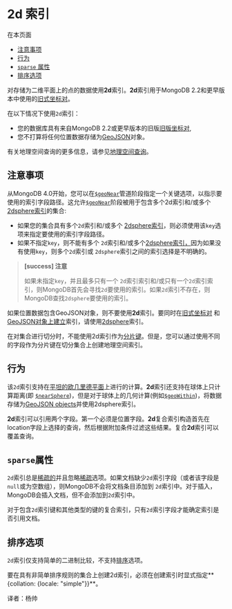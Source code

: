 # 2d 索引

在本页面

* [注意事项](./#注意)
* [行为](./#行为)
* [`sparse` 属性](./#属性)
* [排序选项](./#选项)

对存储为二维平面上的点的数据使用**2d**索引。**2d**索引用于MongoDB 2.2和更早版本中使用的[旧式坐标对](https://docs.mongodb.com/master/geospatial-queries/#geospatial-legacy)。

在以下情况下使用`2d`索引：

* 您的数据库具有来自MongoDB 2.2或更早版本的旧版[旧版坐标对](https://docs.mongodb.com/master/geospatial-queries/#geospatial-legacy),
* 您不打算将任何位置数据存储为[GeoJSON](https://docs.mongodb.com/master/reference/glossary/#term-geojson)对象。

有关地理空间查询的更多信息，请参见[地理空间查询](https://docs.mongodb.com/master/geospatial-queries/)。

## 注意事项

从MongoDB 4.0开始，您可以在[`$geoNear`](https://docs.mongodb.com/master/reference/operator/aggregation/geoNear/#pipe._S_geoNear)管道阶段指定一个关键选项，以指示要使用的索引字段路径。这允许[`$geoNear`](https://docs.mongodb.com/master/reference/operator/aggregation/geoNear/#pipe._S_geoNear)阶段被用于包含多个2d索引和/或多个 [2dsphere索引](https://docs.mongodb.com/master/core/2dsphere/)的集合:

* 如果您的集合具有多个`2d`索引和/或多个 [2dsphere索引](https://docs.mongodb.com/master/core/2dsphere/)，则必须使用该`key`选项来指定要使用的索引字段路径。
* 如果不指定`key`，则不能有多个 `2d`索引和/或多个[2dsphere索引，](https://docs.mongodb.com/master/core/2dsphere/)因为如果没有使用`key`，则多个`2d`索引或 `2dsphere`索引之间的索引选择是不明确的。

> **\[success\] 注意**
>
> 如果未指定`key`，并且最多只有一个 `2d`索引索引和/或只有一个`2d`索引索引，则MongoDB首先会寻找`2d`要使用的索引。如果`2d`索引不存在，则MongoDB查找`2dsphere`要使用的索引。

如果位置数据包含GeoJSON对象，则不要使用**2d**索引。要同时在[旧式坐标对](https://docs.mongodb.com/master/geospatial-queries/#geospatial-legacy) 和 [GeoJSON对象上](https://docs.mongodb.com/master/geospatial-queries/#geospatial-geojson)[建立](https://docs.mongodb.com/master/core/2dsphere/)索引，请使用[2dsphere](https://docs.mongodb.com/master/core/2dsphere/)索引。

在对集合进行切分时，不能使用2d索引作为[分片键](https://docs.mongodb.com/master/reference/glossary/#term-shard-key)。但是，您可以通过使用不同的字段作为分片键在切分集合上创建地理空间索引。

## 行为

该`2d`索引支持在[平坦的欧几里德平面](https://docs.mongodb.com/master/geospatial-queries/#geospatial-geometry)上进行的计算。**2d**索引还支持在球体上只计算距离\(即 [`$nearSphere`](https://docs.mongodb.com/master/reference/operator/query/nearSphere/#op._S_nearSphere)\)，但是对于球体上的几何计算\(例如[`$geoWithin`](https://docs.mongodb.com/master/reference/operator/query/geoWithin/#op._S_geoWithin)\)，将数据存储为[GeoJSON objects](https://docs.mongodb.com/master/geospatial-queries/#geospatial-geojson)并使用2dsphere索引。

**2d**索引可以引用两个字段。第一个必须是位置字段。**2d**复合索引构造首先在location字段上选择的查询，然后根据附加条件过滤这些结果。复合**2d**索引可以覆盖查询。

## `sparse`属性

`2d`索引总是[稀疏的](https://docs.mongodb.com/master/core/index-sparse/)并且忽略[稀疏](https://docs.mongodb.com/master/core/index-sparse/)选项。如果文档缺少`2d`索引字段（或者该字段是`null`或为空数组），则MongoDB不会将文档条目添加到 `2d`索引中。对于插入，MongoDB会插入文档，但不会添加到`2d`索引中。

对于包含`2d`索引键和其他类型的键的复合索引，只有`2d`索引字段才能确定索引是否引用文档。

## 排序选项

`2d`索引仅支持简单的二进制比较，不支持[排序](https://docs.mongodb.com/master/reference/bson-type-comparison-order/#collation)选项。

要在具有非简单排序规则的集合上创建2d索引，必须在创建索引时显式指定**{collation: {locale: "simple"}}**。

译者：杨帅

